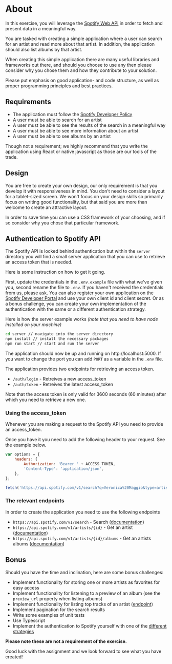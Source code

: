 # About
In this exercise, you will leverage the [Spotify Web API](https://developer.spotify.com/documentation/web-api/) in order to fetch and present data in a meaningful way.

You are tasked with creating a simple application where a user can search for an artist and read more about that artist. In addition, the application should also list albums by that artist.

When creating this simple application there are many useful libraries and frameworks out there, and should you choose to use any then please consider why you chose them and how they contribute to your solution.

Please put emphasis on good application- and code structure, as well as proper programming principles and best practices.

## Requirements
- The application must follow the [Spotify Developer Policy](https://developer.spotify.com/policy/)
- A user must be able to search for an artist
- A user must be able to see the results of the search in a meaningful way
- A user must be able to see more information about an artist
- A user must be able to see albums by an artist

Though not a requirement; we highly recommend that you write the application using React or native javascript as those are our tools of the trade.

## Design
You are free to create your own design, our only requirement is that you develop it with responsiveness in mind. You don't need to consider a layout for a tablet-sized screen. We won't focus on your design skills so primarily focus on writing good functionality, but that said you are more than welcome to create an attractive layout.

In order to save time you can use a CSS framework of your choosing, and if so consider why you chose that particular framework.

## Authentication to Spotify API
The Spotify API is locked behind authentication but within the `server` directory you will find a small server application that you can use to retrieve an access token that is needed.

Here is some instruction on how to get it going.

First, update the credentials in the `.env.example` file with what we've given you, second rename the file to `.env`. If you haven't received the credentials from us, please ask. You can also register your own application on the [Spotify Developer Portal](https://developer.spotify.com) and use your own client id and client secret. Or as a bonus challenge, you can create your own implementation of the authentication with the same or a different authentication strategy.

Here is how the server example works *(note that you need to have node installed on your machine)*
```bash
cd server // navigate into the server directory
npm install // install the necessary packages
npm run start // start and run the server
```

The application should now be up and running on http://localhost:5000. If you want to change the port you can add `PORT` as a variable in the `.env` file.

The application provides two endpoints for retrieving an access token.
- `/auth/login` - Retreives a new access_token  
- `/auth/token` - Retreives the latest access_token

Note that the access token is only valid for 3600 seconds (60 minutes) after which you need to retrieve a new one.

### Using the access_token
Whenever you are making a request to the Spotify API you need to provide an access_token.

Once you have it you need to add the following header to your request. See the example below.

```js
var options = {
    headers: {
        Authorization: 'Bearer ' + ACCESS_TOKEN,
        'Content-Type': 'application/json',
    },
};

fetch('https://api.spotify.com/v1/search?q=Veronica%20Maggio&type=artist', options)
```

### The relevant endpoints
In order to create the application you need to use the following endpoints
- `https://api.spotify.com/v1/search` - Search ([documentation](https://developer.spotify.com/documentation/web-api/reference/#category-search))
- `https://api.spotify.com/v1/artists/{id}` - Get an artist ([documentation](https://developer.spotify.com/documentation/web-api/reference/#endpoint-get-an-artist))
- `https://api.spotify.com/v1/artists/{id}/albums` - Get an artists albums ([documentation](https://developer.spotify.com/documentation/web-api/reference/#endpoint-get-an-artists-albums))

## Bonus
Should you have the time and inclination, here are some bonus challenges:

- Implement functionality for storing one or more artists as favorites for easy access
- Implement functionality for listening to a preview of an album (see the `preview_url` property when listing albums)
- Implement functionality for listing top tracks of an artist ([endpoint](https://developer.spotify.com/documentation/web-api/reference/#endpoint-get-an-artists-top-tracks))
- Implement pagination for the search results
- Write some examples of unit tests
- Use Typescript
- Implement the authentication to Spotify yourself with one of the [different strategies](https://developer.spotify.com/documentation/general/guides/authorization-guide/#authorization-flows)

**Please note these are not a requirement of the exercise.**

Good luck with the assignment and we look forward to see what you have created!
